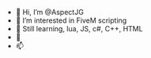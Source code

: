 - 👋 Hi, I’m @AspectJG
- 👀 I’m interested in FiveM scripting
- 🌱 Still learning, lua, JS, c#, C++, HTML
- 💞️
- 📫

<!---
AspectJG/AspectJG is a ✨ special ✨ repository because its `README.md` (this file) appears on your GitHub profile.
You can click the Preview link to take a look at your changes.
--->
